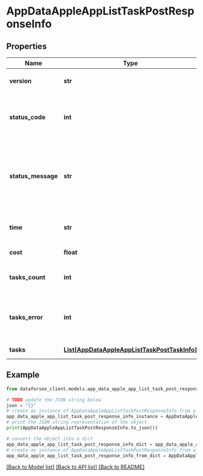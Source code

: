 # AppDataAppleAppListTaskPostResponseInfo


## Properties

Name | Type | Description | Notes
------------ | ------------- | ------------- | -------------
**version** | **str** | the current version of the API | [optional] 
**status_code** | **int** | general status code you can find the full list of the response codes here | [optional] 
**status_message** | **str** | general informational message you can find the full list of general informational messages here | [optional] 
**time** | **str** | total execution time, seconds | [optional] 
**cost** | **float** | total tasks cost, USD | [optional] 
**tasks_count** | **int** | the number of tasks in the tasks array | [optional] 
**tasks_error** | **int** | the number of tasks in the tasks array returned with an error | [optional] 
**tasks** | [**List[AppDataAppleAppListTaskPostTaskInfo]**](AppDataAppleAppListTaskPostTaskInfo.md) | array of tasks | [optional] 

## Example

```python
from dataforseo_client.models.app_data_apple_app_list_task_post_response_info import AppDataAppleAppListTaskPostResponseInfo

# TODO update the JSON string below
json = "{}"
# create an instance of AppDataAppleAppListTaskPostResponseInfo from a JSON string
app_data_apple_app_list_task_post_response_info_instance = AppDataAppleAppListTaskPostResponseInfo.from_json(json)
# print the JSON string representation of the object
print(AppDataAppleAppListTaskPostResponseInfo.to_json())

# convert the object into a dict
app_data_apple_app_list_task_post_response_info_dict = app_data_apple_app_list_task_post_response_info_instance.to_dict()
# create an instance of AppDataAppleAppListTaskPostResponseInfo from a dict
app_data_apple_app_list_task_post_response_info_from_dict = AppDataAppleAppListTaskPostResponseInfo.from_dict(app_data_apple_app_list_task_post_response_info_dict)
```
[[Back to Model list]](../README.md#documentation-for-models) [[Back to API list]](../README.md#documentation-for-api-endpoints) [[Back to README]](../README.md)


